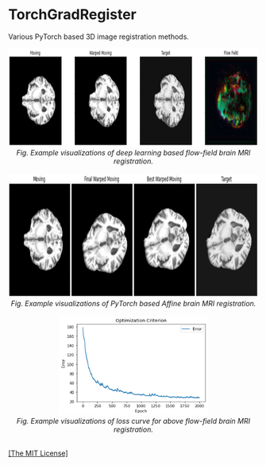 <h1>TorchGradRegister</h1>
<p>Various PyTorch based 3D image registration methods.</p>

<p align="center">
    <img width="900" height="200" src="https://github.com/AgamChopra/TorchGradRegister/blob/main/assets/flow_test.jpg"> 
    <br><i>Fig. Example visualizations of deep learning based flow-field brain MRI registration.</i><br><br>
    <img width="900" height="250" src="https://github.com/AgamChopra/TorchGradRegister/blob/main/assets/affine_test.jpg"> 
    <br><i>Fig. Example visualizations of PyTorch based Affine brain MRI registration.</i><br><br>
    <img width="300" height="200" src="https://github.com/AgamChopra/TorchGradRegister/blob/main/assets/flow_test_loss.png">   
    <br><i>Fig. Example visualizations of loss curve for above flow-field brain MRI registration.</i><br><br>
</p>

<p><a href="https://raw.githubusercontent.com/AgamChopra/TorchGradRegister/main/LICENSE.md" target="blank">[The MIT License]</a></p>
